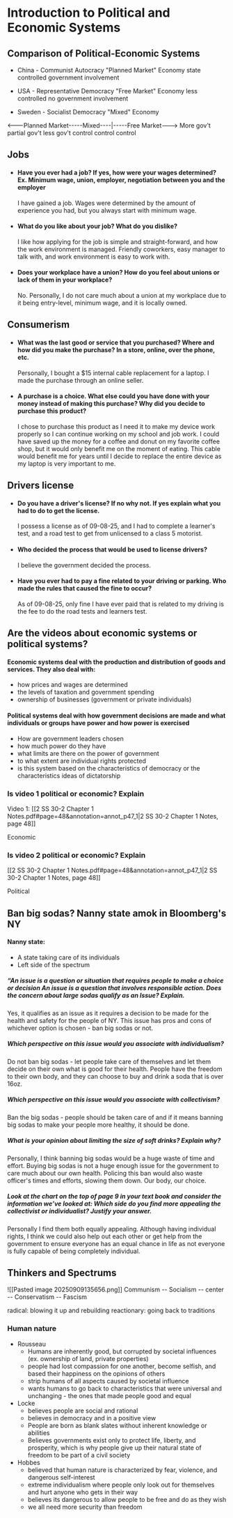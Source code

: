 # Introduction to Political and Economic Systems

## Comparison of Political-Economic Systems
* China - Communist Autocracy 
	"Planned Market" Economy
	state controlled
	government involvement

* USA - Representative Democracy
	"Free Market" Economy
	less controlled
	no government involvement

* Sweden - Socialist Democracy
	"Mixed" Economy

<---Planned Market-----Mixed----|-----Free Market--->
	More gov't   partial gov't         less gov't 
    control      control               control
## Jobs
* #### Have you ever had a job? If yes, how were your wages determined? Ex. Minimum wage, union, employer, negotiation between you and the employer
	I have gained a job. Wages were determined by the amount of experience you had, but you always start with minimum wage. 
	
* #### What do you like about your job? What do you dislike?
	I like how applying for the job is simple and straight-forward, and how the work environment is managed. Friendly coworkers, easy manager to talk with, and work environment is easy to work with.
	
* #### Does your workplace have a union? How do you feel about unions or lack of them in your workplace?
	No. Personally, I do not care much about a union at my workplace due to it being entry-level, minimum wage, and it is locally owned.

## Consumerism
* #### What was the last good or service that you purchased? Where and how did you make the purchase? In a store, online, over the phone, etc.
	Personally, I bought a $15 internal cable replacement for a laptop. I made the purchase through an online seller.
	
* #### A purchase is a choice. What else could you have done with your money instead of making this purchase? Why did you decide to purchase this product?
	I chose to purchase this product as I need it to make my device work properly so I can continue working on my school and job work. I could have saved up the money for a coffee and donut on my favorite coffee shop, but it would only benefit me on the moment of eating. This cable would benefit me for years until I decide to replace the entire device as my laptop is very important to me.

## Drivers license
* #### Do you have a driver's license? If no why not. If yes explain what you had to do to get the license.
	I possess a license as of 09-08-25, and I had to complete a learner's test, and a road test to get from unlicensed to a class 5 motorist.

* #### Who decided the process that would be used to license drivers?
	I believe the government decided the process.

* #### Have you ever had to pay a fine related to your driving or parking. Who made the rules that caused the fine to occur? 
	As of 09-08-25, only fine I have ever paid that is related to my driving is the fee to do the road tests and learners test. 

## Are the videos about economic systems or political systems?
#### Economic systems deal with the production and distribution of goods and services. They also deal with:
* how prices and wages are determined
* the levels of taxation and government spending
* ownership of businesses (government or private individuals)

#### Political systems deal with how government decisions are made and what individuals or groups have power and how power is exercised
* How are government leaders chosen
* how much power do they have
* what limits are there on the power of government
* to what extent are individual rights protected
* is this system based on the characteristics of democracy or the characteristics ideas of dictatorship


### Is video 1 political or economic? Explain
Video 1: [[2 SS 30-2 Chapter 1 Notes.pdf#page=48&annotation=annot_p47_1|2 SS 30-2 Chapter 1 Notes, page 48]]

Economic

### Is video 2 political or economic? Explain
[[2 SS 30-2 Chapter 1 Notes.pdf#page=48&annotation=annot_p47_1|2 SS 30-2 Chapter 1 Notes, page 48]]

Political

## Ban big sodas? Nanny state amok in Bloomberg's NY

#### Nanny state:
* A state taking care of its individuals
* Left side of the spectrum

##### “An issue is a question or situation that requires people to make a choice or decision An issue is a question that involves responsible action. Does the concern about large sodas qualify as an Issue? Explain.

Yes, it qualifies as an issue as it requires a decision to be made for the health and safety for the people of NY. This issue has pros and cons of whichever option is chosen - ban big sodas or not. 

##### Which perspective on this issue would you associate with individualism? 

Do not ban big sodas - let people take care of themselves and let them decide on their own what is good for their health. People have the freedom to their own body, and they can choose to buy and drink a soda that is over 16oz.

##### Which perspective on this issue would you associate with collectivism? 

Ban the big sodas - people should be taken care of and if it means banning big sodas to make your people more healthy, it should be done. 

##### What is your opinion about limiting the size of soft drinks? Explain why? 

Personally, I think banning big sodas would be a huge waste of time and effort. Buying big sodas is not a huge enough issue for the government to care much about our own health. Policing this ban would also waste officer's times and efforts, slowing them down. Our body, our choice.

##### Look at the chart on the top of page 9 in your text book and consider the information we’ve looked at: Which side do you find more appealing the collectivist or individualist? Justify your answer. 

Personally I find them both equally appealing. Although having individual rights, I think we could also help out each other or get help from the government to ensure everyone has an equal chance in life as not everyone is fully capable of being completely individual.

## Thinkers and Spectrums

![[Pasted image 20250909135656.png]]
Communism -- Socialism -- center -- Conservatism -- Fascism

radical: blowing it up and rebuilding
reactionary: going back to traditions 

### Human nature
* Rousseau
	* Humans are inherently good, but corrupted by societal influences (ex. ownership of land, private properties)
	* people had lost compassion for one another, become selfish, and based their happiness on the opinions of others
	* strip humans of all aspects caused by societal influence
	* wants humans to go back to characteristics that were universal and unchanging - the ones that made people good and equal
* Locke
	* believes people are social and rational
	* believes in democracy and in a positive view
	* People are born as blank slates without inherent knowledge or abilities
	* Believes governments exist only to protect life, liberty, and prosperity, which is why people give up their natural state of freedom to be part of a civil society
* Hobbes
	* believed that human nature is characterized by fear, violence, and dangerous self-interest
	* extreme individualism where people only look out for themselves and hurt anyone who gets in their way
	* believes its dangerous to allow people to be free and do as they wish
	* we all need more security than freedom


